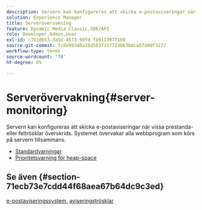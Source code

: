 ```yaml
---
description: Servern kan konfigureras att skicka e-postaviseringar när vissa prestanda- eller feltrösklar överskrids. Systemet övervakar alla webbprogram som körs på servern tillsammans.
solution: Experience Manager
title: Serverövervakning
feature: Dynamic Media Classic,SDK/API
role: Developer,Admin,User
exl-id: c751d653-da5d-4573-99fd-fb9113977160
source-git-commit: fcda99340a18d5037157723bb3bdca5fa9df3277
workflow-type: tm+mt
source-wordcount: '78'
ht-degree: 0%

---
```


# Serverövervakning{#server-monitoring}

Servern kan konfigureras att skicka e-postaviseringar när vissa prestanda- eller feltrösklar överskrids. Systemet övervakar alla webbprogram som körs på servern tillsammans.

* [Standardvarningar](r-standard-alerts.md)
* [Prioritetsvarning för heap-space](c-heap-space-priority-alert.md)

## Se även {#section-71ecb73e7cdd44f68aea67b64dc9c3ed}

[e-postaviseringssystem](../../../../is-api/image-serving-api-ref/c-configuration-and-administration/c-server-settings/r-monitoring-and-alerting-system.md#reference-4b604b5f8b014ecca89cf55d8ebb2d39),  [aviseringströsklar](../../../../is-api/image-serving-api-ref/c-configuration-and-administration/c-server-settings/r-alert-thresholds.md#reference-a77d3f92f456419a878bf18782d38922)
